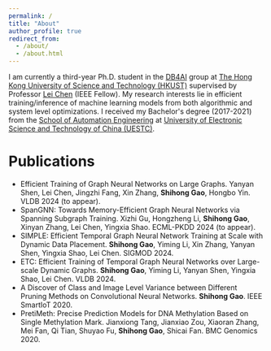 ```yaml
---
permalink: /
title: "About"
author_profile: true
redirect_from: 
  - /about/
  - /about.html
---
```


I am currently a third-year Ph.D. student in the [DB4AI](https://cse.hkust.edu.hk/db4ai/) group at [The Hong Kong University of Science and Technology (HKUST)](https://hkust.edu.hk/) supervised by Professor [Lei Chen](https://cse.hkust.edu.hk/~leichen/) (IEEE Fellow). My research interests lie in efficient training/inference of machine learning models from both algorithmic and system level optimizations. I received my Bachelor's degree (2017-2021) from the [School of Automation Engineering](https://en.uestc.edu.cn/info/1015/1409.htm) at [University of Electronic Science and Technology of China (UESTC)](https://en.uestc.edu.cn/).



Publications
======
- Efficient Training of Graph Neural Networks on Large Graphs.
  Yanyan Shen, Lei Chen, Jingzhi Fang, Xin Zhang, **Shihong Gao**, Hongbo Yin. VLDB 2024 (to appear).
- SpanGNN: Towards Memory-Efficient Graph Neural Networks via Spanning Subgraph Training.
  Xizhi Gu, Hongzheng Li, **Shihong Gao**, Xinyan Zhang, Lei Chen, Yingxia Shao. ECML-PKDD 2024 (to appear).
- SIMPLE: Efficient Temporal Graph Neural Network Training at Scale with Dynamic Data Placement.
  **Shihong Gao**, Yiming Li, Xin Zhang, Yanyan Shen, Yingxia Shao, Lei Chen. SIGMOD 2024.
- ETC: Efficient Training of Temporal Graph Neural Networks over Large-scale Dynamic Graphs.
  **Shihong Gao**, Yiming Li, Yanyan Shen, Yingxia Shao, Lei Chen. VLDB 2024.
- A Discover of Class and Image Level Variance between Different Pruning Methods on Convolutional Neural Networks.
  **Shihong Gao**. IEEE SmartIoT 2020.
- PretiMeth: Precise Prediction Models for DNA Methylation Based on Single Methylation Mark.
  Jianxiong Tang, Jianxiao Zou, Xiaoran Zhang, Mei Fan, Qi Tian, Shuyao Fu, **Shihong Gao**, Shicai Fan. BMC Genomics 2020.
